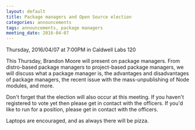 ```yaml
---
layout: default
title: Package managers and Open Source election
categories: announcements
tags: announcements, package managers
meeting_date: 2016-04-07
---
```


Thursday, 2016/04/07 at 7:00PM in Caldwell Labs 120

This Thursday, Brandon Moore will present on package managers. From distro-based package managers to project-based package managers, we will discuss what a package manager is, the advantages and disadvantages of package managers, the recent issue with the mass-unpublishing of Node modules, and more.

Don't forget that the election will also occur at this meeting. If you haven't registered to vote yet then please get in contact with the officers. If you'd like to run for a position, please get in contact with the officers.

Laptops are encouraged, and as always there will be pizza.
